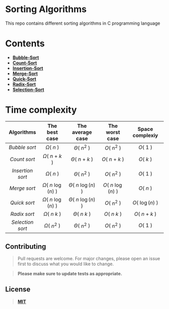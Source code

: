 
# Sorting Algorithms
This repo contains different sorting algorithms in C programming language
# Contents 
* [**Bubble-Sort**](https://github.com/mohanadtalat91/Sorting-Algorithms/tree/master/Bubble-Sort)
* [**Count-Sort**](https://github.com/mohanadtalat91/Sorting-Algorithms/tree/master/Count-Sort)
* [**Insertion-Sort**](https://github.com/mohanadtalat91/Sorting-Algorithms/tree/master/Insertion-Sort)
* [**Merge-Sort**](https://github.com/mohanadtalat91/Sorting-Algorithms/tree/master/Merge-Sort)
* [**Quick-Sort**](https://github.com/mohanadtalat91/Sorting-Algorithms/tree/master/Quick-Sort)
* [**Radix-Sort**](https://github.com/mohanadtalat91/Sorting-Algorithms/tree/master/Radix-Sort)
* [**Selection-Sort**](https://github.com/mohanadtalat91/Sorting-Algorithms/tree/master/Selection-Sort)

# Time complexity 

|Algorithms| The best case | The average case | The worst case | Space complexiy | 
|:---:        | :---:       |:---: | :---:  | :---:  |
|*Bubble sort*| $\Omega$( $n$ ) |$\Theta$( $n^{2}$ ) | $O$( $n^{2}$ )  | $O$( $1$ ) |
|*Count sort* | $\Omega$( $n$ $+$ $k$ ) | $\Theta$( $n$ $+$ $k$ ) | $O$( $n$ $+$ $k$ ) | $O$( $k$ )|
|*Insertion sort* | $\Omega$( $n$ ) | $\Theta$( $n^{2}$ ) | $O$( $n^{2}$ )  | $O$( $1$ ) |
|*Merge sort* | $\Omega$( $n$ $\log( n )$ ) | $\Theta$( $n$ $\log( n )$ ) | $O$( $n$ $\log( n )$ ) | $O$( $n$ ) |
|*Quick sort*| $\Omega$( $n$ $\log( n )$ ) | $\Theta$( $n$ $\log( n )$ )| $O$( $n^{2}$ ) | $O$( $\log( n )$ )|
|*Radix sort*| $\Omega$( $n$ $k$ )   | $\Theta$( $n$ $k$ )  | $O$( $n$ $k$ )  | $O$( $n$ $+$ $k$ )  |
|*Selection sort*| $\Omega$( $n^{2}$ ) | $\Theta$( $n^{2}$ ) | $O$( $n^{2}$ )  | $O$( $1$ ) |



## Contributing
> Pull requests are welcome. For major changes, please open an issue first to discuss what you would like to change.

> **Please make sure to update tests as appropriate.**

## License
> [**MIT**](https://choosealicense.com/licenses/mit/)